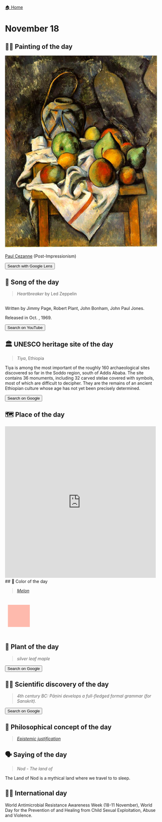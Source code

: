 
[🏠 Home](../../index.md)

# November 18

## 🧑‍🎨 Painting of the day

<img width="600" src="../img/Paul_Cezanne_3.jpg">

[Paul Cezanne](https://en.wikipedia.org/wiki/Paul_Cézanne) (Post-Impressionism)

<button class="btn btn-success"
onclick=" window.open('https://lens.google.com/uploadbyurl?url=https://iretes.github.io/one-a-day/data/img/Paul_Cezanne_3.jpg','_blank')">
Search with Google Lens
</button>

## 🎼 Song of the day

> *Heartbreaker*
by Led Zeppelin

<br />Written by Jimmy Page, Robert Plant, John Bonham, John Paul Jones.

Released in Oct. , 1969.

<button class="btn btn-success"
onclick=" window.open('http://www.youtube.com/search?q=Heartbreaker by Led Zeppelin','_blank')">
Search on YouTube
</button>

## 🏛️ UNESCO heritage site of the day

> *Tiya*, Ethiopia

<p>Tiya is among the most important of the roughly 160 archaeological sites discovered so far in the Soddo region, south of Addis Ababa. The site contains 36 monuments, including 32 carved stelae covered with symbols, most of which are difficult to decipher. They are the remains of an ancient Ethiopian culture whose age has not yet been precisely determined.</p>

<button class="btn btn-success"
onclick=" window.open('http://www.google.com/search?q=Tiya','_blank')">
Search on Google
</button>

## 🗺️ Place of the day

<iframe
src="https://www.mapcrunch.com"
name="mapcrunch"
width="500"
height="500"
allowTransparency="true"
scrolling="no"
frameborder="0"
>
</iframe>
## 🎨 Color of the day

> *[Melon](https://en.wikipedia.org/wiki/Shades_of_orange#Melon)*

<div style="color:#FEBAAD; font-size: 100px;">&#9632;</div>

## 🌿 Plant of the day

> *silver leaf maple*

<button class="btn btn-success"
onclick=" window.open('http://www.google.com/search?q=silver leaf maple','_blank')">
Search on Google
</button>

## 🧑‍🔬 Scientific discovery of the day

> *4th century BC: Pāṇini develops a full-fledged formal grammar (for Sanskrit).*

<button class="btn btn-success"
onclick=" window.open('http://www.google.com/search?q=4th century BC: Pāṇini develops a full-fledged formal grammar (for Sanskrit).','_blank')">
Search on Google
</button>

## 💭 Philosophical concept of the day

> *[Epistemic justification](https://en.wikipedia.org/wiki/Epistemic_justification)*

## 🗣️ Saying of the day

> *Nod - The land of*

The Land of Nod is a mythical  land where we travel to to sleep.

## 🏳️‍🌈 International day

World Antimicrobial Resistance Awareness Week (18-11 November), World Day for the Prevention of and Healing from Child Sexual Exploitation, Abuse and Violence.